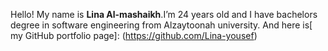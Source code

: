 Hello!  My name is **Lina Al-mashaikh**.I’m 24 years old and I have bachelors degree in software engineering from Alzaytoonah university.
And here is[ my GitHub portfolio page]: 
(https://github.com/Lina-yousef)
